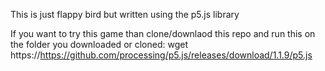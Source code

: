 This is just flappy bird but written using the p5.js library

If you want to try this game than clone/downlaod this repo and run this on the folder you downloaded or cloned: wget https://https://github.com/processing/p5.js/releases/download/1.1.9/p5.js
